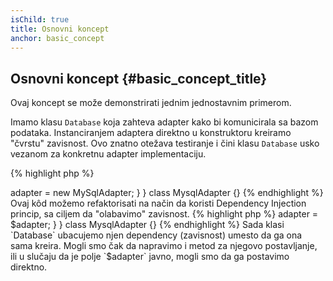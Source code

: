 ```yaml
---
isChild: true
title: Osnovni koncept
anchor: basic_concept
---
```


## Osnovni koncept {#basic_concept_title}

Ovaj koncept se može demonstrirati jednim jednostavnim primerom.

Imamo klasu `Database` koja zahteva adapter kako bi komunicirala sa bazom podataka. Instanciranjem adaptera
direktno u konstruktoru kreiramo "čvrstu" zavisnost. Ovo znatno otežava testiranje i čini klasu `Database`
usko vezanom za konkretnu adapter implementaciju.

{% highlight php %}
<?php
namespace Database;

class Database
{
    protected $adapter;

    public function __construct()
    {
        $this->adapter = new MySqlAdapter;
    }
}

class MysqlAdapter {}
{% endhighlight %}

Ovaj kôd možemo refaktorisati na način da koristi Dependency Injection princip, sa ciljem da "olabavimo" zavisnost.

{% highlight php %}
<?php
namespace Database;

class Database
{
    protected $adapter;

    public function __construct(MySqlAdapter $adapter)
    {
        $this->adapter = $adapter;
    }
}

class MysqlAdapter {}
{% endhighlight %}

Sada klasi `Database` ubacujemo njen dependency (zavisnost) umesto da ga ona sama kreira. Mogli smo čak da napravimo i
metod za njegovo postavljanje, ili u slučaju da je polje `$adapter` javno, mogli smo da ga postavimo direktno.
